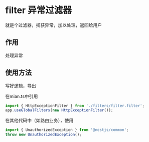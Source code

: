 # filter 异常过滤器
就是个过滤器，捕获异常，加以处理，返回给用户

## 作用
处理异常

## 使用方法
写好逻辑，导出

在mian.ts中引用
```javascript
import { HttpExceptionFilter } from './filters/filter.filter';
app.useGlobalFilters(new HttpExceptionFilter());
```

在其他代码中（如路由业务），使用
```javascript
import { UnauthorizedException } from '@nestjs/common';
throw new UnauthorizedException();
```
